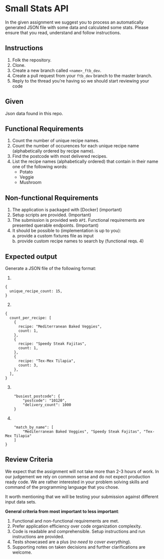 # Small Stats API

In the given assignment we suggest you to process an automatically generated JSON file with some data and calculated some stats. Please ensure that you read, understand and follow instructions.

## Instructions

1. Folk the repository.
2. Clone.
3. Create a new branch called `<name>_ftb_dev`.
4. Create a pull request from your `ftb_dev` branch to the master branch.
5. Reply to the thread you're having so we should start reviewing your code

## Given

Json data found in this repo.

## Functional Requirements

1. Count the number of unique recipe names.
2. Count the number of occurences for each unique recipe name (alphabetically ordered by recipe name).
3. Find the postcode with most delivered recipes.
4. List the recipe names (alphabetically ordered) that contain in their name one of the following words:
   - Potato
   - Veggie
   - Mushroom

## Non-functional Requirements

1. The application is packaged with [Docker] (important)
2. Setup scripts are provided. (Important)
3. The submission is provided web `API`. Functional requirements are presented querable endpoints. (Important)
4. It should be possible to (implementation is up to you):  
   a. provide a custom fixtures file as input  
   b. provide custom recipe names to search by (functional reqs. 4)

## Expected output

Generate a JSON file of the following format:

1.

```json5
{
  unique_recipe_count: 15,
}
```

2.

```json5
{
  count_per_recipe: [
    {
      recipe: "Mediterranean Baked Veggies",
      count: 1,
    },
    {
      recipe: "Speedy Steak Fajitas",
      count: 1,
    },
    {
      recipe: "Tex-Mex Tilapia",
      count: 3,
    },
  ],
}
```

3.

```json5
    "busiest_postcode": {
        "postcode": "10120",
        "delivery_count": 1000
    }
```

4.

```json5
    "match_by_name": [
        "Mediterranean Baked Veggies", "Speedy Steak Fajitas", "Tex-Mex Tilapia"
    ]
}
```

## Review Criteria

We expect that the assignment will not take more than 2-3 hours of work. In our judgement we rely on common sense and do not expect production ready code. We are rather interested in your problem solving skills and command of the programming language that you chose.

It worth mentioning that we will be testing your submission against different input data sets.

**General criteria from most important to less important**:

1. Functional and non-functional requirements are met.
2. Prefer application efficiency over code organization complexity.
3. Code is readable and comprehensible. Setup instructions and run instructions are provided.
4. Tests showcased are a plus (_no need to cover everything_).
5. Supporting notes on taken decisions and further clarifications are welcome.
